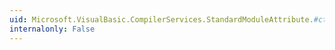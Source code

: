 ```yaml
---
uid: Microsoft.VisualBasic.CompilerServices.StandardModuleAttribute.#ctor
internalonly: False
---
```

